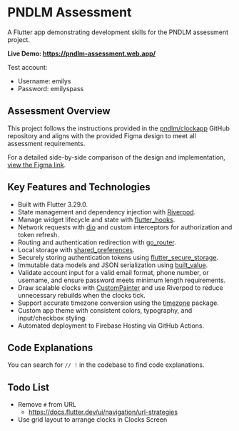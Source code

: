 # PNDLM Assessment

A Flutter app demonstrating development skills for the PNDLM assessment project.

**Live Demo: <https://pndlm-assessment.web.app/>**

Test account:

- Username: emilys
- Password: emilyspass

## Assessment Overview

This project follows the instructions provided in the [pndlm/clockapp](https://github.com/pndlm/clockapp) GitHub repository and aligns with the provided Figma design to meet all assessment requirements.

For a detailed side-by-side comparison of the design and implementation, [view the Figma link](https://www.figma.com/design/sC1IdWjwKjtImg3CqiodWb/PNDLM-Assessment-(clone)?node-id=0-1&t=qt2n7lvIDqelsKOp-1).

## Key Features and Technologies

- Built with Flutter 3.29.0.
- State management and dependency injection with [Riverpod](https://riverpod.dev/).
- Manage widget lifecycle and state with [flutter_hooks](https://pub.dev/packages/flutter_hooks).
- Network requests with [dio](https://pub.dev/packages/dio) and custom interceptors for authorization and token refresh.
- Routing and authentication redirection with [go_router](https://pub.dev/packages/go_router).
- Local storage with [shared_preferences](https://pub.dev/packages/shared_preferences).
- Securely storing authentication tokens using [flutter_secure_storage](https://pub.dev/packages/flutter_secure_storage).
- Immutable data models and JSON serialization using [built_value](https://pub.dev/packages/built_value).
- Validate account input for a valid email format, phone number, or username, and ensure password meets minimum length requirements.
- Draw scalable clocks with [CustomPainter](https://api.flutter.dev/flutter/rendering/CustomPainter-class.html) and use Riverpod to reduce unnecessary rebuilds when the clocks tick.
- Support accurate timezone conversion using the [timezone](https://pub.dev/packages/timezone) package.
- Custom app theme with consistent colors, typography, and input/checkbox styling.
- Automated deployment to Firebase Hosting via GitHub Actions.

## Code Explanations

You can search for `// !` in the codebase to find code explanations.

## Todo List

- Remove `#` from URL
  - <https://docs.flutter.dev/ui/navigation/url-strategies>
- Use grid layout to arrange clocks in Clocks Screen
